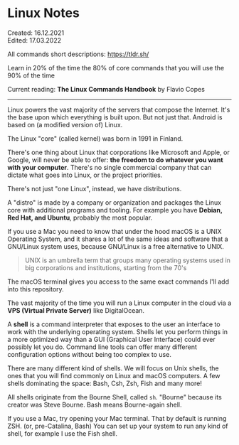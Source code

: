 
# Linux Notes

Created: 16.12.2021  
Edited: 17.03.2022

All commands short descriptions: https://tldr.sh/

Learn in 20% of the time the 80% of core commands that you will use the 90% of the time

Current reading: **The Linux Commands Handbook** by Flavio Copes

---

Linux powers the vast majority of the servers that compose the Internet. It's the base upon which
everything is built upon. But not just that. Android is based on (a modified version of) Linux.

The Linux "core" (called kernel) was born in 1991 in Finland.

There's one thing about Linux that corporations like Microsoft and Apple, or Google, will never be able to
offer: **the freedom to do whatever you want with your computer**.
There's no single commercial company that can dictate what goes into Linux, or the project priorities.

There's not just "one Linux", instead, we have distributions.

A "distro" is made by a company or organization and packages the Linux core with additional programs and tooling.
For example you have **Debian, Red Hat, and Ubuntu**, probably the most popular.

If you use a Mac you need to know that under the hood macOS is a UNIX Operating System, and it
shares a lot of the same ideas and software that a GNU/Linux system uses, because GNU/Linux is a free alternative to UNIX.

> UNIX is an umbrella term that groups many operating systems used in big corporations and institutions, starting from the 70's

The macOS terminal gives you access to the same exact commands I'll add into this repository.

The vast majority of the time you will run a Linux computer in the cloud via a **VPS (Virtual Private Server)** like DigitalOcean.

A **shell** is a command interpreter that exposes to the user an interface to work with the underlying operating system.
Shells let you perform things in a more optimized way than a GUI (Graphical User Interface) could ever possibly let you do.
Command line tools can offer many different configuration options without being too complex to use.

There are many different kind of shells. We will focus on Unix shells, the ones that you will find commonly on Linux and macOS computers.
A few shells dominating the space: Bash, Csh, Zsh, Fish and many more!

All shells originate from the Bourne Shell, called `sh`. "Bourne" because its creator was Steve Bourne. Bash means Bourne-again shell.

If you use a Mac, try opening your Mac terminal. That by default is running ZSH. (or, pre-Catalina, Bash)
You can set up your system to run any kind of shell, for example I use the Fish shell.
